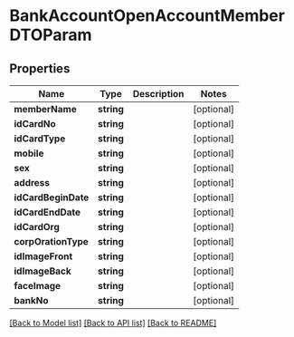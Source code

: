# BankAccountOpenAccountMemberDTOParam

## Properties
Name | Type | Description | Notes
------------ | ------------- | ------------- | -------------
**memberName** | **string** |  | [optional] 
**idCardNo** | **string** |  | [optional] 
**idCardType** | **string** |  | [optional] 
**mobile** | **string** |  | [optional] 
**sex** | **string** |  | [optional] 
**address** | **string** |  | [optional] 
**idCardBeginDate** | **string** |  | [optional] 
**idCardEndDate** | **string** |  | [optional] 
**idCardOrg** | **string** |  | [optional] 
**corpOrationType** | **string** |  | [optional] 
**idImageFront** | **string** |  | [optional] 
**idImageBack** | **string** |  | [optional] 
**faceImage** | **string** |  | [optional] 
**bankNo** | **string** |  | [optional] 

[[Back to Model list]](../README.md#documentation-for-models) [[Back to API list]](../README.md#documentation-for-api-endpoints) [[Back to README]](../README.md)


